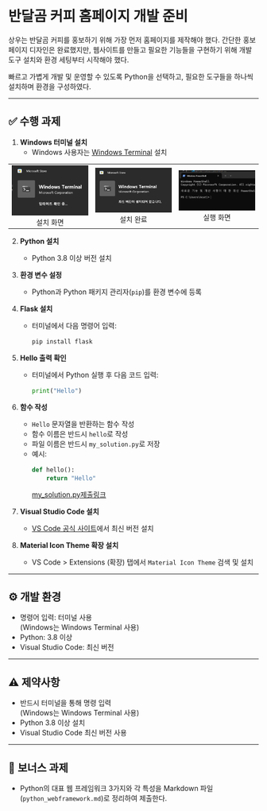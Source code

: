 # 반달곰 커피 홈페이지 개발 준비

상우는 반달곰 커피를 홍보하기 위해 가장 먼저 홈페이지를 제작해야 했다. 간단한 홍보 페이지 디자인은 완료했지만, 웹사이트를 만들고 필요한 기능들을 구현하기 위해 개발 도구 설치와 환경 세팅부터 시작해야 했다.

빠르고 가볍게 개발 및 운영할 수 있도록 Python을 선택하고, 필요한 도구들을 하나씩 설치하며 환경을 구성하였다.

---

## ✅ 수행 과제

1. **Windows 터미널 설치**
   - Windows 사용자는 [Windows Terminal](https://apps.microsoft.com/store/detail/windows-terminal/9N0DX20HK701) 설치
<table>
  <tr>
    <td align="center">
      <img src="./img/Terminal1.png" width="300" alt="Windows Terminal 설치 화면"><br>
      설치 화면
    </td>
    <td align="center">
      <img src="./img/Terminal2.png" width="300" alt="Windows Terminal 설치 완료"><br>
      설치 완료
    </td>
    <td align="center">
      <img src="./img/Terminal3.png" width="300" alt="Windows Terminal 실행 화면"><br>
      실행 화면
    </td>
  </tr>
</table>


2. **Python 설치**
   - Python 3.8 이상 버전 설치
3. **환경 변수 설정**
   - Python과 Python 패키지 관리자(`pip`)를 환경 변수에 등록
4. **Flask 설치**
   - 터미널에서 다음 명령어 입력:
     ```bash
     pip install flask
     ```
5. **Hello 출력 확인**
   - 터미널에서 Python 실행 후 다음 코드 입력:
     ```python
     print("Hello")
     ```
6. **함수 작성**
   - `Hello` 문자열을 반환하는 함수 작성
   - 함수 이름은 반드시 `hello`로 작성
   - 파일 이름은 반드시 `my_solution.py`로 저장
   - 예시:
     ```python
     def hello():
         return "Hello"
     ```
     [my_solution.py제출링크](https://github.com/nttkor/Codyssey/blob/main/%EA%B3%BC%EC%A0%9501_%EC%84%B8%EA%B3%84%EC%A0%81%EC%9D%B8%EB%B8%8C%EB%9E%9C%EB%93%9C%EB%B0%98%EB%8B%AC%EA%B3%B0%EC%BB%A4%ED%94%BC/%EB%AC%B8%EC%A0%9C_1_%EB%B0%98%EB%8B%AC%EA%B3%B0%EC%BB%A4%ED%94%BC%EC%9D%98%EC%8B%9C%EC%9E%91/my_solution.py)

7. **Visual Studio Code 설치**
   - [VS Code 공식 사이트](https://code.visualstudio.com/)에서 최신 버전 설치
8. **Material Icon Theme 확장 설치**
   - VS Code > Extensions (확장) 탭에서 `Material Icon Theme` 검색 및 설치

---

## ⚙ 개발 환경

- 명령어 입력: 터미널 사용  
  (Windows는 Windows Terminal 사용)
- Python: 3.8 이상
- Visual Studio Code: 최신 버전

---

## ⚠ 제약사항

- 반드시 터미널을 통해 명령 입력  
  (Windows는 Windows Terminal 사용)
- Python 3.8 이상 설치
- Visual Studio Code 최신 버전 사용

---

## 🎁 보너스 과제

- Python의 대표 웹 프레임워크 3가지와 각 특성을 Markdown 파일(`python_webframework.md`)로 정리하여 제출한다.

